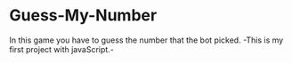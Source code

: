 # Guess-My-Number
In this game you have to guess the number that the bot picked.
-This is my first project with javaScript.-
